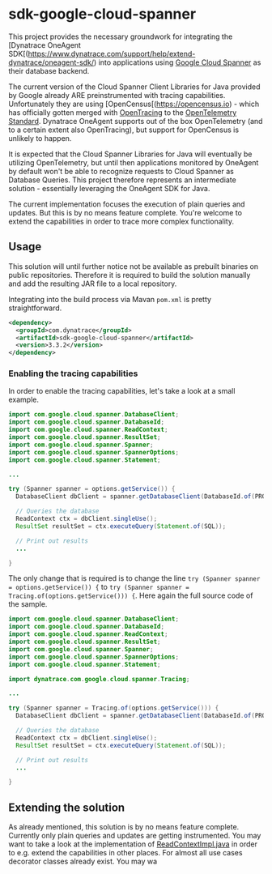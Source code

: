 # sdk-google-cloud-spanner

This project provides the necessary groundwork for integrating the [Dynatrace OneAgent SDK[(https://www.dynatrace.com/support/help/extend-dynatrace/oneagent-sdk/) into applications using [Google Cloud Spanner](https://cloud.google.com/spanner) as their database backend.

The current version of the Cloud Spanner Client Libraries for Java provided by Google already ARE preinstrumented with tracing capabilities. Unfortunately they are using [OpenCensus[(https://opencensus.io) - which has officially gotten merged with [OpenTracing](https://opentracing.io) to the [OpenTelemetry Standard](https://opentelemetry.io). Dynatrace OneAgent supports out of the box OpenTelemetry (and to a certain extent also OpenTracing), but support for OpenCensus is unlikely to happen.

It is expected that the Cloud Spanner Libraries for Java will eventually be utilizing OpenTelemetry, but until then applications monitored by OneAgent by default won't be able to recognize requests to Cloud Spanner as Database Queries.
This project therefore represents an intermediate solution - essentially leveraging the OneAgent SDK for Java.

The current implementation focuses the execution of plain queries and updates. But this is by no means feature complete. You're welcome to extend the capabilities in order to trace more complex functionality.

## Usage
This solution will until further notice not be available as prebuilt binaries on public repositories. Therefore it is required to build the solution manually and add the resulting JAR file to a local repository.

Integrating into the build process via Mavan `pom.xml` is pretty straightforward.

```xml
<dependency>
  <groupId>com.dynatrace</groupId>
  <artifactId>sdk-google-cloud-spanner</artifactId>
  <version>3.3.2</version>
</dependency>
```
### Enabling the tracing capabilities
In order to enable the tracing capabilities, let's take a look at a small example.

```java
import com.google.cloud.spanner.DatabaseClient;
import com.google.cloud.spanner.DatabaseId;
import com.google.cloud.spanner.ReadContext;
import com.google.cloud.spanner.ResultSet;
import com.google.cloud.spanner.Spanner;
import com.google.cloud.spanner.SpannerOptions;
import com.google.cloud.spanner.Statement;

...

try (Spanner spanner = options.getService()) {
  DatabaseClient dbClient = spanner.getDatabaseClient(DatabaseId.of(PROJECT_ID, INSTANCE_ID, DATABASE_ID));

  // Queries the database
  ReadContext ctx = dbClient.singleUse();		
  ResultSet resultSet = ctx.executeQuery(Statement.of(SQL));

  // Print out results
  ...

}
```

The only change that is required is to change the line ```try (Spanner spanner = options.getService()) {``` to ```try (Spanner spanner = Tracing.of(options.getService())) {```. Here again the full source code of the sample.

```java
import com.google.cloud.spanner.DatabaseClient;
import com.google.cloud.spanner.DatabaseId;
import com.google.cloud.spanner.ReadContext;
import com.google.cloud.spanner.ResultSet;
import com.google.cloud.spanner.Spanner;
import com.google.cloud.spanner.SpannerOptions;
import com.google.cloud.spanner.Statement;

import dynatrace.com.google.cloud.spanner.Tracing;

...

try (Spanner spanner = Tracing.of(options.getService())) {
  DatabaseClient dbClient = spanner.getDatabaseClient(DatabaseId.of(PROJECT_ID, INSTANCE_ID, DATABASE_ID));

  // Queries the database
  ReadContext ctx = dbClient.singleUse();		
  ResultSet resultSet = ctx.executeQuery(Statement.of(SQL));

  // Print out results
  ...

}
```
## Extending the solution
As already mentioned, this solution is by no means feature complete. Currently only plain queries and updates are getting instrumented.
You may want to take a look at the implementation of [ReadContextImpl.java](./blob/main/src/main/java/dynatrace/com/google/cloud/spanner/ReadContextImpl.java) in order to e.g. extend the capabilities in other places. For almost all use cases decorator classes already exist.
You may wa
